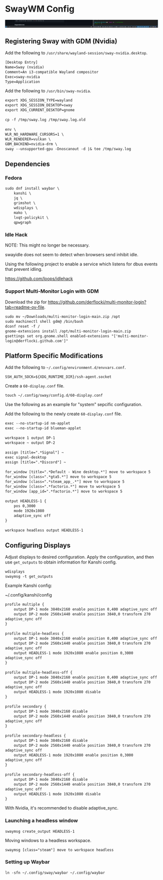 # SwayWM Config

![alt text](.image/waybar.png)

## Registering Sway with GDM (Nvidia)

Add the following to `/usr/share/wayland-session/sway-nvidia.desktop`.

```shell
[Desktop Entry]
Name=Sway (nvidia)
Comment=An i3-compatible Wayland compositor
Exec=sway-nvidia
Type=Application
```

Add the following to `/usr/bin/sway-nvidia`.

```shell
export XDG_SESSION_TYPE=wayland
export XDG_SESSION_DESKTOP=sway
export XDG_CURRENT_DESKTOP=gnome

cp -f /tmp/sway.log /tmp/sway.log.old

env \
WLR_NO_HARDWARE_CURSORS=1 \
WLR_RENDERER=vulkan \
GBM_BACKEND=nvidia-drm \
sway --unsupported-gpu -Dnoscanout -d |& tee /tmp/sway.log
```

## Dependencies

### Fedora

```shell
sudo dnf install waybar \
    kanshi \
    jq \
    grimshot \
    wdisplays \
    mako \
    lxqt-policykit \
    qpwgraph
```

### Idle Hack

NOTE: This might no longer be necessary.

swayidle does not seem to detect when browsers send inhibit idle.

Using the following project to enable a service which listens for dbus events
that prevent idling.

https://github.com/loops/idlehack

### Support Multi-Monitor Login with GDM

Download the zip for https://github.com/derflocki/multi-monitor-login?tab=readme-ov-file.

```
sudo mv ~/Downloads/multi-monitor-login-main.zip /opt
sudo machinectl shell gdm@ /bin/bash
dconf reset -f /
gnome-extensions install /opt/multi-monitor-login-main.zip
gsettings set org.gnome.shell enabled-extensions "['multi-monitor-login@derflocki.github.com']"
```

## Platform Specific Modifications

Add the following to `~/.config/environment.d/envvars.conf`.

```shell
SSH_AUTH_SOCK=${XDG_RUNTIME_DIR}/ssh-agent.socket
```

Create a `60-display.conf` file.

```shell
touch ~/.config/sway/config.d/60-display.conf
```

Use the following as an example for "system" sepcific configuration.

Add the following to the newly create `60-display.conf` file.

```shell
exec --no-startup-id nm-applet
exec --no-startup-id blueman-applet

workspace 1 output DP-1
workspace ~ output DP-2

assign [title=".*Signal"] ~
exec signal-desktop
assign [title=".*Discord"] ~

for_window [title=".*Default - Wine desktop.*"] move to workspace 5
for_window [class=".*gta5.*"] move to workspace 5
for_window [class=".*steam_app_.*"] move to workspace 5
for_window [class=".*factorio.*"] move to workspace 5
for_window [app_id=".*factorio.*"] move to workspace 5

output HEADLESS-1 {
    pos 0,3000
    mode 1920x1080
    adaptive_sync off
}

workspace headless output HEADLESS-1
```

## Configuring Displays

Adjust displays to desired configuration. Apply the configuration, and then
use `get_outputs` to obtain information for Kanshi config.

```shell
wdisplays
swaymsg -t get_outputs
```

Example Kanshi config:

~/.config/kanshi/config

```shell
profile multiple {
    output DP-1 mode 3840x2160 enable position 0,400 adaptive_sync off
    output DP-2 mode 2560x1440 enable position 3840,0 transform 270 adaptive_sync off
}

profile multiple-headless {
    output DP-1 mode 3840x2160 enable position 0,400 adaptive_sync off
    output DP-2 mode 2560x1440 enable position 3840,0 transform 270 adaptive_sync off
    output HEADLESS-1 mode 1920x1080 enable position 0,3000 adaptive_sync off
}

profile multiple-headless-off {
    output DP-1 mode 3840x2160 enable position 0,400 adaptive_sync off
    output DP-2 mode 2560x1440 enable position 3840,0 transform 270 adaptive_sync off
    output HEADLESS-1 mode 1920x1080 disable
}

profile secondary {
    output DP-1 mode 3840x2160 disable
    output DP-2 mode 2560x1440 enable position 3840,0 transform 270 adaptive_sync off
}

profile secondary-headless {
    output DP-1 mode 3840x2160 disable
    output DP-2 mode 2560x1440 enable position 3840,0 transform 270 adaptive_sync off
    output HEADLESS-1 mode 1920x1080 enable position 0,3000 adaptive_sync off
}

profile secondary-headless-off {
    output DP-1 mode 3840x2160 disable
    output DP-2 mode 2560x1440 enable position 3840,0 transform 270 adaptive_sync off
    output HEADLESS-1 mode 1920x1080 disable
}
```

With Nvidia, it's recommended to disable adaptive_sync.

### Launching a headless window

```
swaymsg create_output HEADLESS-1
```

Moving windows to a headless workspace.

```
swaymsg [class="steam"] move to workspace headless
```

### Setting up Waybar

```
ln -sfn ~/.config/sway/waybar ~/.config/waybar
```
